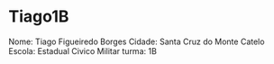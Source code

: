 # Tiago1B
Nome: Tiago Figueiredo Borges
Cidade: Santa Cruz do Monte Catelo
Escola: Estadual Civico Militar
turma: 1B
